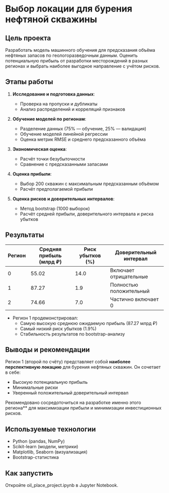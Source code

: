 # Выбор локации для бурения нефтяной скважины

## Цель проекта
Разработать модель машинного обучения для предсказания объёма нефтяных запасов по геологоразведочным данным. Оценить потенциальную прибыль от разработки месторождений в разных регионах и выбрать наиболее выгодное направление с учётом рисков.

## Этапы работы
1. **Исследование и подготовка данных**:
   - Проверка на пропуски и дубликаты
   - Анализ распределений и корреляций признаков

2. **Обучение моделей по регионам**:
   - Разделение данных (75% — обучение, 25% — валидация)
   - Обучение моделей линейной регрессии
   - Оценка метрик RMSE и среднего предсказанного объёма

3. **Экономическая оценка**:
   - Расчёт точки безубыточности
   - Сравнение с предсказанными запасами

4. **Оценка прибыли**:
   - Выбор 200 скважин с максимальным предсказанным объёмом
   - Расчёт предполагаемой прибыли

5. **Оценка рисков и доверительных интервалов**:
   - Метод bootstrap (1000 выборок)
   - Расчёт средней прибыли, доверительного интервала и риска убытков

## Результаты

| Регион | Средняя прибыль (млрд ₽) | Риск убытков (%) | Доверительный интервал |
|--------|---------------------------|------------------|-------------------------|
| 0      | 55.02                     | 14.0             | Включает отрицательные |
| 1      | 87.27                     | 1.9              | Полностью положительный |
| 2      | 74.66                     | 7.0              | Частично включает 0     |

- Регион 1 продемонстрировал:
  - Самую высокую среднюю ожидаемую прибыль (87.27 млрд ₽)
  - Самый низкий риск убытков (1.9%)
  - Стабильность результатов по bootstrap-анализу

## Выводы и рекомендации
Регион 1 (второй по счёту) представляет собой **наиболее перспективную локацию** для бурения нефтяных скважин. Он сочетает в себе:
- Высокую потенциальную прибыль
- Минимальные риски
- Уверенный положительный доверительный интервал

Рекомендовано сосредоточиться на разработке именно этого региона** для максимизации прибыли и минимизации инвестиционных рисков.

## Используемые технологии
- Python (pandas, NumPy)
- Scikit-learn (модели, метрики)
- Matplotlib, Seaborn (визуализация)
- Bootstrap-статистика

## Как запустить
Откройте oil_place_project.ipynb в Jupyter Notebook.
